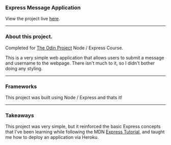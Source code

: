 ### Express Message Application

View the project live [here](https://sheltered-shore-43059.herokuapp.com/).

---
### About this project.

Completed for [The Odin Project](https://www.theodinproject.com/lessons/nodejs-mini-message-board) Node / Express Course.

This is a very simple web application that allows users to submit a message and username to the webpage. There isn't much to it, so I didn't bother doing any styling. 

---

### Frameworks

This project was built using Node / Express and thats it!

--- 
### Takeaways

This project was very simple, but it reinforced the basic Express concepts that I've been learning while following the MDN [Express Tutorial](https://developer.mozilla.org/en-US/docs/Learn/Server-side/Express_Nodejs/Tutorial_local_library_website), and taught me how to deploy an application via Heroku.
